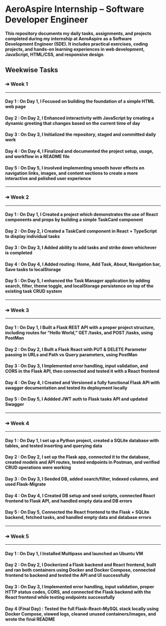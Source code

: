 # AeroAspire Internship – Software Developer Engineer

**This repository documents my daily tasks, assignments, and projects completed during my internship at AeroAspire as a Software Development Engineer (SDE). It includes practical exercises, coding projects, and hands-on learning experiences in web development, JavaScript, HTML/CSS, and responsive design**.

## Weekwise Tasks

### ➔ Week 1

---

#### Day 1 : On Day 1, I Focused on building the foundation of a simple HTML web page

#### Day 2 : On Day 2, I Enhanced interactivity with JavaScript by creating a dynamic greeting that changes based on the current time of day

#### Day 3 : On Day 3, I Initialized the repository, staged and committed daily work

#### Day 4 : On Day 4, I Finalized and documented the project setup, usage, and workflow in a README file

#### Day 5 : On Day 5, I involved implementing smooth hover effects on navigation links, images, and content sections to create a more interactive and polished user experience

---

### ➔ Week 2

---

#### Day 1 : On Day 1, I Created a project which demonstrates the use of React components and props by building a simple TaskCard component

#### Day 2 : On Day 2, I Created a TaskCard component in React + TypeScript to display individual tasks

#### Day 3 : On Day 3, I Added ability to add tasks and strike down whichever is completed

#### Day 4 : On Day 4, I Added routing: Home, Add Task, About, Navigation bar, Save tasks to localStorage

#### Day 5 : On Day 5, I enhanced the Task Manager application by adding search, filter, theme toggle, and localStorage persistence on top of the existing task CRUD system

---

### ➔ Week 3

---

#### Day 1 : On Day 1, I Built a Flask REST API with a proper project structure, including routes for “Hello World,” GET /tasks, and POST /tasks, using PostMan

#### Day 2 : On Day 2, I Built a Flask React with PUT & DELETE Parameter passing in URLs and Path vs Query parameters, using PostMan

#### Day 3 : On Day 3, I Implemented error handling, input validation, and CORS in the Flask API, then connected and tested it with a React frontend

#### Day 4 : On Day 4, I Created and Versioned a fully functional Flask API with swagger documentation and tested its deployment locally

#### Day 5 : On Day 5, I Addded JWT auth to Flask tasks API and updated Swagger

---

### ➔ Week 4

---

#### Day 1 : On Day 1, I set up a Python project, created a SQLite database with tables, and tested inserting and querying data

#### Day 2 : On Day 2, I set up the Flask app, connected it to the database, created models and API routes, tested endpoints in Postman, and verified CRUD operations were working

#### Day 3 : On Day 3, I Seeded DB, added search/filter, indexed columns, and used Flask-Migrate

#### Day 4 : On Day 4, I Created DB setup and seed scripts, connected React frontend to Flask API, and handled empty data and DB errors

#### Day 5 : On Day 5, Connected the React frontend to the Flask + SQLite backend, fetched tasks, and handled empty data and database errors

---

### ➔ Week 5

---

#### Day 1 : On Day 1, I Installed Multipass and launched an Ubuntu VM

#### Day 2 : On Day 2, I Dockerized a Flask backend and React frontend, built and ran both containers using Docker and Docker Compose, connected frontend to backend and tested the API and UI successfully

#### Day 3 : On Day 3, I Implemented error handling, input validation, proper HTTP status codes, CORS, and connected the Flask backend with the React frontend while testing endpoints successfully

#### Day 4 (Final Day) : Tested the full Flask–React–MySQL stack locally using Docker Compose, viewed logs, cleaned unused containers/images, and wrote the final README
